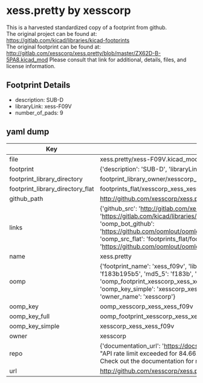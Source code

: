 # xess.pretty by xesscorp  
This is a harvested standardized copy of a footprint from github.  
The original project can be found at:  
https://gitlab.com/kicad/libraries/kicad-footprints  
The original footprint can be found at:
http://gitlab.com/xesscorp/xess.pretty/blob/master/ZX62D-B-5PA8.kicad_mod
Please consult that link for additional, details, files, and license information.  
## Footprint Details
* description: SUB-D  
* libraryLink: xess-F09V  
* number_of_pads: 9  
## yaml dump  
| Key | Value |  
| --- | --- |  
| file | xess.pretty/xess-F09V.kicad_mod |  
| footprint | {'description': 'SUB-D', 'libraryLink': 'xess-F09V', 'number_of_pads': 9} |  
| footprint_library_directory | footprint_library_owner/xesscorp_xess.pretty |  
| footprint_library_directory_flat | footprints_flat/xesscorp_xess_xess_f09v/working |  
| github_path | http://github.com/xesscorp/xess.pretty/blob/master/xess-F09V.kicad_mod |  
| links | {'github_src': 'http://gitlab.com/xesscorp/xess.pretty/blob/master/ZX62D-B-5PA8.kicad_mod', 'github_src_repo': 'https://gitlab.com/kicad/libraries/kicad-footprints', 'oomp_bot': 'footprints/xesscorp_xess_xess_f09v/working', 'oomp_bot_github': 'https://github.com/oomlout/oomlout_oomp_footprint_bot/tree/main/footprints/xesscorp_xess_xess_f09v/working', 'oomp_src_flat': 'footprints_flat/footprints_flat/xesscorp_xess_xess_f09v/working', 'oomp_src_flat_github': 'https://github.com/oomlout/oomlout_oomp_footprint_src/tree/main/footprints_flat/xesscorp_xess_xess_f09v/working'} |  
| name | xess.pretty |  
| oomp | {'footprint_name': 'xess_f09v', 'library_name': 'xess', 'md5': 'f183b195b5f6f4798830e9fb9a50dc6d', 'md5_10': 'f183b195b5', 'md5_5': 'f183b', 'md5_6': 'f183b1', 'oomp_key': 'oomp_xesscorp_xess_xess_f09v', 'oomp_key_extra': 'oomp_footprint_xesscorp_xess_xess_f09v', 'oomp_key_full': 'oomp_footprint_xesscorp_xess_xess_f09v_f183b1', 'oomp_key_simple': 'xesscorp_xess_xess_f09v', 'original_filename': 'xess.pretty/xess-F09V.kicad_mod', 'owner_name': 'xesscorp'} |  
| oomp_key | oomp_xesscorp_xess_xess_f09v |  
| oomp_key_full | oomp_footprint_xesscorp_xess_xess_f09v |  
| oomp_key_simple | xesscorp_xess_xess_f09v |  
| owner | xesscorp |  
| repo | {'documentation_url': 'https://docs.github.com/rest/overview/resources-in-the-rest-api#rate-limiting', 'message': "API rate limit exceeded for 84.66.173.59. (But here's the good news: Authenticated requests get a higher rate limit. Check out the documentation for more details.)"} |  
| url | http://github.com/xesscorp/xess.pretty |  

